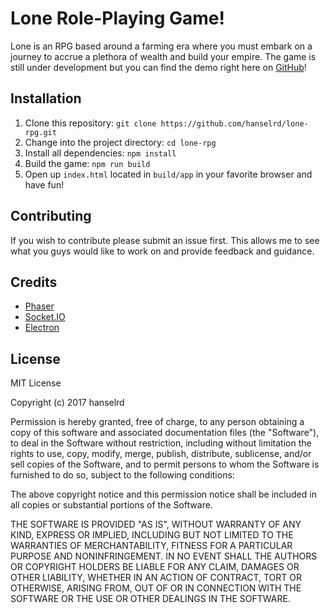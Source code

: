 # Lone Role-Playing Game!

Lone is an RPG based around a farming era where you must embark on a journey to accrue a plethora of wealth and build your empire. The game is still under development but you can find the demo right here on [GitHub](https://hanselrd.github.io/lone-rpg/)!

## Installation

1. Clone this repository: `git clone https://github.com/hanselrd/lone-rpg.git`
2. Change into the project directory: `cd lone-rpg`
3. Install all dependencies: `npm install`
4. Build the game: `npm run build`
5. Open up `index.html` located in `build/app` in your favorite browser and have fun!

## Contributing

If you wish to contribute please submit an issue first. This allows me to see what you guys would like to work on and provide feedback and guidance.

## Credits

- [Phaser](http://phaser.io/)
- [Socket.IO](https://socket.io/)
- [Electron](https://electron.atom.io/)

## License

MIT License

Copyright (c) 2017 hanselrd

Permission is hereby granted, free of charge, to any person obtaining a copy
of this software and associated documentation files (the "Software"), to deal
in the Software without restriction, including without limitation the rights
to use, copy, modify, merge, publish, distribute, sublicense, and/or sell
copies of the Software, and to permit persons to whom the Software is
furnished to do so, subject to the following conditions:

The above copyright notice and this permission notice shall be included in all
copies or substantial portions of the Software.

THE SOFTWARE IS PROVIDED "AS IS", WITHOUT WARRANTY OF ANY KIND, EXPRESS OR
IMPLIED, INCLUDING BUT NOT LIMITED TO THE WARRANTIES OF MERCHANTABILITY,
FITNESS FOR A PARTICULAR PURPOSE AND NONINFRINGEMENT. IN NO EVENT SHALL THE
AUTHORS OR COPYRIGHT HOLDERS BE LIABLE FOR ANY CLAIM, DAMAGES OR OTHER
LIABILITY, WHETHER IN AN ACTION OF CONTRACT, TORT OR OTHERWISE, ARISING FROM,
OUT OF OR IN CONNECTION WITH THE SOFTWARE OR THE USE OR OTHER DEALINGS IN THE
SOFTWARE.
